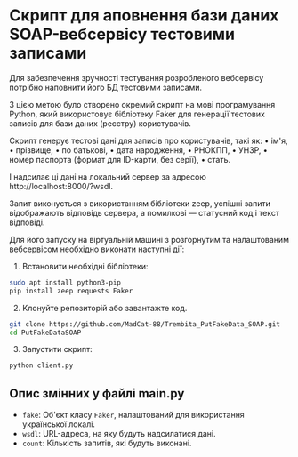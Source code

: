 
# Скрипт для аповнення бази даних SOAP-вебсервісу тестовими записами

Для забезпечення зручності тестування розробленого вебсервісу потрібно наповнити його БД тестовими записами.

З цією метою було створено окремий скрипт на мові програмування Python, який використовує бібліотеку Faker для генерації тестових записів для бази даних (реєстру) користувачів.


Скрипт генерує тестові дані для записів про користувачів, такі як:
• ім'я, 
• прізвище, 
• по батькові, 
• дата народження, 
• РНОКПП, 
• УНЗР, 
• номер паспорта (формат для ID-карти, без серії),
• стать.

І надсилає ці дані на локальний сервер за адресою http://localhost:8000/?wsdl.

Запит виконується з використанням бібліотеки zeep, успішні запити відображають відповідь сервера, а помилкові — статусний код і текст відповіді.

Для його запуску на віртуальній машині з розгорнутим та налаштованим вебсервісом необхідно виконати наступні дії:


1. Встановити необхідні бібліотеки:
```bash
sudo apt install python3-pip
pip install zeep requests Faker

```
2. Клонуйте репозиторій або завантажте код.
```bash
git clone https://github.com/MadCat-88/Trembita_PutFakeData_SOAP.git
cd PutFakeDataSOAP
```
3. Запустити скрипт:

```bash
python client.py
```
## Опис змінних у файлі main.py

- `fake`: Об'єкт класу `Faker`, налаштований для використання української локалі.
- `wsdl`: URL-адреса, на яку будуть надсилатися дані.
- `count`: Кількість запитів, які будуть виконані.


